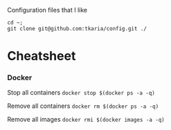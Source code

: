 Configuration files that I like
```
cd ~;
git clone git@github.com:tkaria/config.git ./
```

# Cheatsheet
### Docker 
Stop all containers
`docker stop $(docker ps -a -q)`

Remove all containers
`docker rm $(docker ps -a -q)`

Remove all images
`docker rmi $(docker images -a -q)`

